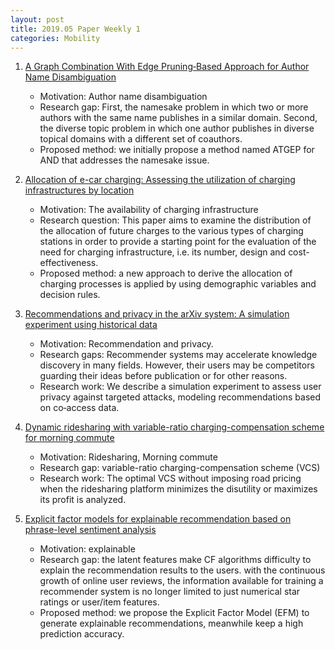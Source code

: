 ```yaml
---
layout: post
title: 2019.05 Paper Weekly 1
categories: Mobility
---
```


1. [A Graph Combination With Edge Pruning‐Based Approach for Author Name Disambiguation](https://onlinelibrary.wiley.com/doi/full/10.1002/asi.24212)

    - Motivation: Author name disambiguation
    - Research gap: First, the namesake problem in which two or more authors with the same name publishes in a similar domain. Second, the diverse topic problem in which one author publishes in diverse topical domains with a different set of coauthors.
    - Proposed method: we initially propose a method named ATGEP for AND that addresses the namesake issue. 

2. [Allocation of e-car charging: Assessing the utilization of charging infrastructures by location](https://www.sciencedirect.com/science/article/pii/S0965856418311042)

    - Motivation: The availability of charging infrastructure
    - Research question: This paper aims to examine the distribution of the allocation of future charges to the various types of charging stations in order to provide a starting point for the evaluation of the need for charging infrastructure, i.e. its number, design and cost-effectiveness.
    - Proposed method: a new approach to derive the allocation of charging processes is applied by using demographic variables and decision rules.

3. [Recommendations and privacy in the arXiv system: A simulation experiment using historical data](https://onlinelibrary.wiley.com/doi/full/10.1002/asi.24236)

    - Motivation: Recommendation and privacy.
    - Research gaps: Recommender systems may accelerate knowledge discovery in many fields. However, their users may be competitors guarding their ideas before publication or for other reasons.
    - Research work: We describe a simulation experiment to assess user privacy against targeted attacks, modeling recommendations based on co‐access data. 

4. [Dynamic ridesharing with variable-ratio charging-compensation scheme for morning commute](https://www.sciencedirect.com/science/article/pii/S0191261518307689)

    - Motivation: Ridesharing, Morning commute
    - Research gap: variable-ratio charging-compensation scheme (VCS)
    - Research work: The optimal VCS without imposing road pricing when the ridesharing platform minimizes the disutility or maximizes its profit is analyzed.

5. [Explicit factor models for explainable recommendation based on phrase-level sentiment analysis](https://dl.acm.org/citation.cfm?id=2609579)

    - Motivation: explainable
    - Research gap: the latent features make CF algorithms difficulty to explain the recommendation results to the users. with the continuous growth of online user reviews, the information available for training a recommender system is no longer limited to just numerical star ratings or user/item features.
    - Proposed method: we propose the Explicit Factor Model (EFM) to generate explainable recommendations, meanwhile keep a high prediction accuracy.